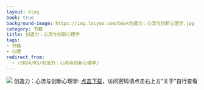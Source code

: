 ```yaml
---
layout: blog
book: true
background-image: https://img.locyoo.com/book创造力：心流与创新心理学.jpg
category: 书籍
title: 创造力：心流与创新心理学
tags:
- 书籍
- 心理
redirect_from:
  - /2024/03/创造力：心流与创新心理学/
---
```

![](https://img.locyoo.com/book创造力：心流与创新心理学.jpg)
创造力：心流与创新心理学: <a name = "ref1" href="https://url18.ctfile.com/f/50983618-1320273592-46aa1c?p=3619">点击下载</a>，访问密码请点击右上方“关于”自行查看